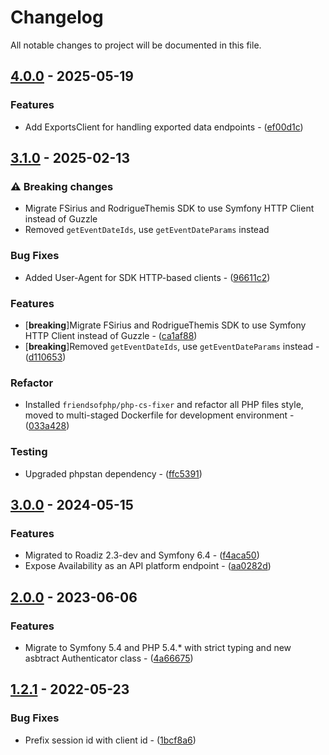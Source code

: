 # Changelog

All notable changes to project will be documented in this file.

## [4.0.0](https://github.com/rezozero/fsirius-sdk-v1/compare/3.1.0...4.0.0) - 2025-05-19

### Features

- Add ExportsClient for handling exported data endpoints - ([ef00d1c](https://github.com/rezozero/fsirius-sdk-v1/commit/ef00d1cbe249fb87865282a0fac41505565f5097))

## [3.1.0](https://github.com/rezozero/fsirius-sdk-v1/compare/3.0.0...3.1.0) - 2025-02-13

### ⚠ Breaking changes

- Migrate FSirius and RodrigueThemis SDK to use Symfony HTTP Client instead of Guzzle
- Removed `getEventDateIds`, use `getEventDateParams` instead

### Bug Fixes

- Added User-Agent for SDK HTTP-based clients - ([96611c2](https://github.com/rezozero/fsirius-sdk-v1/commit/96611c2860829cfb70967a85a057a58a30750823))

### Features

-  [**breaking**]Migrate FSirius and RodrigueThemis SDK to use Symfony HTTP Client instead of Guzzle - ([ca1af88](https://github.com/rezozero/fsirius-sdk-v1/commit/ca1af881ff9a7c81c7ae5c5e43e2fbfd6106c49f))
-  [**breaking**]Removed `getEventDateIds`, use `getEventDateParams` instead - ([d110653](https://github.com/rezozero/fsirius-sdk-v1/commit/d110653427bb143819a04a93e99e43e430c6f2be))

### Refactor

- Installed `friendsofphp/php-cs-fixer` and refactor all PHP files style, moved to multi-staged Dockerfile for development environment - ([033a428](https://github.com/rezozero/fsirius-sdk-v1/commit/033a428650bc81f848ee619b539b0b9b29a8a453))

### Testing

- Upgraded phpstan dependency - ([ffc5391](https://github.com/rezozero/fsirius-sdk-v1/commit/ffc539138f0a9a567a9dc199333f11c4b1f4a7a2))

## [3.0.0](https://github.com/rezozero/fsirius-sdk-v1/compare/2.0.0...3.0.0) - 2024-05-15

### Features

- Migrated to Roadiz 2.3-dev and Symfony 6.4 - ([f4aca50](https://github.com/rezozero/fsirius-sdk-v1/commit/f4aca502fc46414ce99b49601beddfe4293c8748))
- Expose Availability as an API platform endpoint - ([aa0282d](https://github.com/rezozero/fsirius-sdk-v1/commit/aa0282dcaf048cfd0b8a48e95df58b1c4a3c1c94))

## [2.0.0](https://github.com/rezozero/fsirius-sdk-v1/compare/1.2.1...2.0.0) - 2023-06-06

### Features

- Migrate to Symfony 5.4 and PHP 5.4.* with strict typing and new asbtract Authenticator class - ([4a66675](https://github.com/rezozero/fsirius-sdk-v1/commit/4a6667540ea6e03e58569d7f3cc67db672169783))

## [1.2.1](https://github.com/rezozero/fsirius-sdk-v1/compare/1.2.0...1.2.1) - 2022-05-23

### Bug Fixes

- Prefix session id with client id - ([1bcf8a6](https://github.com/rezozero/fsirius-sdk-v1/commit/1bcf8a6cdfea4c0e022a1e32b447bfbe96748120))

<!-- generated by git-cliff -->
